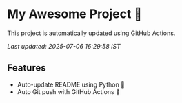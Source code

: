 # My Awesome Project 🚀

This project is automatically updated using GitHub Actions.

_Last updated: 2025-07-06 16:29:58 IST_

## Features
- Auto-update README using Python 🐍
- Auto Git push with GitHub Actions 🤖
